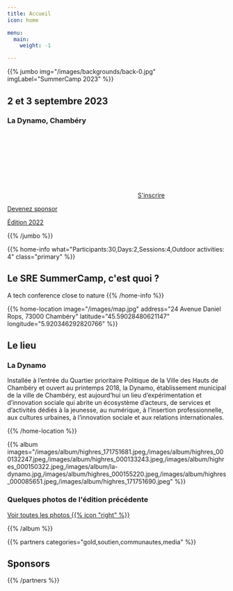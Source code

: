 ```yaml
---
title: Accueil
icon: home

menu:
  main:
    weight: -1

---
```

{{% jumbo img="/images/backgrounds/back-0.jpg" imgLabel="SummerCamp 2023" %}}

## 2 et 3 septembre 2023
### La Dynamo, Chambéry

<a class="btn primary btn-lg" style="margin-top: 1em;" href="https://sre-france.assoconnect.com/collect/description/319149-e-sre-france-summercamp-2023" target="_blank">
    <svg class="icon icon-ticket"><use xlink:href="#ticket"></use></svg>S'inscrire
</a>

<a class="btn primary btn-lg" style="margin-top: 1em;" href="/summercamp-2023-deck.pdf" target="_blank">Devenez sponsor</a>

<a class="btn primary btn-lg" style="margin-top: 1em;" href="https://sre-summercamp.github.io/" target="_blank">Édition 2022</a>

{{% /jumbo %}}

{{% home-info what="Participants:30,Days:2,Sessions:4,Outdoor activities: 4" class="primary" %}}
## Le SRE SummerCamp, c'est quoi ?

A tech conference close to nature
{{% /home-info %}}

{{% home-location
    image="/images/map.jpg"
    address="24 Avenue Daniel Rops, 73000 Chambéry"
    latitude="45.59028480621147"
    longitude="5.920346292820766" %}}

## Le lieu

### La Dynamo

Installée à l’entrée du Quartier prioritaire Politique de la Ville des Hauts de Chambéry et ouvert au printemps 2018, la Dynamo, établissement municipal de la ville de Chambéry, est aujourd’hui un lieu d’expérimentation et d’innovation sociale qui abrite un écosystème d’acteurs, de services et d’activités dédiés à la jeunesse, au numérique, à l’insertion professionnelle, aux cultures urbaines, à l’innovation sociale et aux relations internationales.

{{% /home-location %}}

<!-- ... -->

{{% album images="/images/album/highres_171751681.jpeg,/images/album/highres_000132247.jpeg,/images/album/highres_000133243.jpeg,/images/album/highres_000150322.jpeg,/images/album/la-dynamo.jpg,/images/album/highres_000155220.jpeg,/images/album/highres_000085651.jpeg,/images/album/highres_171751690.jpeg" %}}

### Quelques photos de l'édition précédente

<a class="btn primary" target="_blank" rel="noopener" href="https://photos.app.goo.gl/MigQPsNcrAMEfuGQ9">
    Voir toutes les photos
    {{% icon "right" %}}
</a>

{{% /album  %}}

{{% partners categories="gold,soutien,communautes,media" %}}
## Sponsors
{{% /partners %}}
